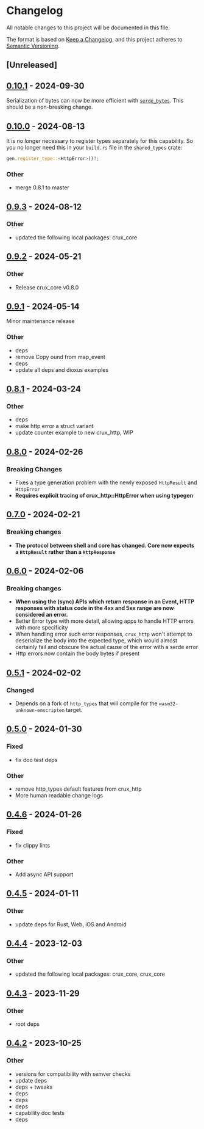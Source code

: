 # Changelog

All notable changes to this project will be documented in this file.

The format is based on [Keep a Changelog](https://keepachangelog.com/en/1.0.0/),
and this project adheres to
[Semantic Versioning](https://semver.org/spec/v2.0.0.html).

## [Unreleased]

## [0.10.1](https://github.com/redbadger/crux/compare/crux_http-v0.10.0...crux_http-v0.10.1) - 2024-09-30

Serialization of bytes can now be more efficient with [`serde_bytes`](https://github.com/serde-rs/bytes).
This should be a non-breaking change.

## [0.10.0](https://github.com/redbadger/crux/compare/crux_http-v0.9.3...crux_http-v0.10.0) - 2024-08-13

It is no longer necessary to register types separately for this capability.
So you no longer need this in your `build.rs` file in the `shared_types` crate:

```rust
gen.register_type::<HttpError>()?;
```

### Other
- merge 0.8.1 to master

## [0.9.3](https://github.com/redbadger/crux/compare/crux_http-v0.9.2...crux_http-v0.9.3) - 2024-08-12

### Other
- updated the following local packages: crux_core

## [0.9.2](https://github.com/redbadger/crux/compare/crux_http-v0.9.1...crux_http-v0.9.2) - 2024-05-21

### Other

- Release crux_core v0.8.0

## [0.9.1](https://github.com/redbadger/crux/compare/crux_http-v0.9.0...crux_http-v0.9.1) - 2024-05-14

Minor maintenance release

### Other

- deps
- remove Copy ound from map_event
- deps
- update all deps and dioxus examples

## [0.8.1](https://github.com/redbadger/crux/compare/crux_http-v0.8.0...crux_http-v0.8.1) - 2024-03-24

### Other

- deps
- make http error a struct variant
- update counter example to new crux_http, WIP

## [0.8.0](https://github.com/redbadger/crux/compare/crux_http-v0.7.0...crux_http-v0.8.0) - 2024-02-26

### Breaking Changes

- Fixes a type generation problem with the newly exposed `HttpResult` and
  `HttpError`
- **Requires explicit tracing of crux_http::HttpError when using typegen**

## [0.7.0](https://github.com/redbadger/crux/compare/crux_http-v0.6.0...crux_http-v0.7.0) - 2024-02-21

### Breaking changes

- **The protocol between shell and core has changed. Core now expects a
  `HttpResult` rather than a `HttpResponse`**

## [0.6.0](https://github.com/redbadger/crux/compare/crux_http-v0.5.1...crux_http-v0.6.0) - 2024-02-06

### Breaking changes

- **When using the (sync) APIs which return response in an Event, HTTP responses
  with status code in the 4xx and 5xx range are now considered an error.**
- Better Error type with more detail, allowing apps to handle HTTP errors with
  more specificity
- When handling error such error responses, `crux_http` won't attempt to
  deserialize the body into the expected type, which would almost certainly fail
  and obscure the actual cause of the error with a serde error
- Http errors now contain the body bytes if present

## [0.5.1](https://github.com/redbadger/crux/compare/crux_http-v0.5.0...crux_http-v0.5.1) - 2024-02-02

### Changed

- Depends on a fork of `http_types` that will compile for the
  `wasm32-unknown-emscripten` target.

## [0.5.0](https://github.com/redbadger/crux/compare/crux_http-v0.4.6...crux_http-v0.5.0) - 2024-01-30

### Fixed

- fix doc test deps

### Other

- remove http_types default features from crux_http
- More human readable change logs

## [0.4.6](https://github.com/redbadger/crux/compare/crux_http-v0.4.5...crux_http-v0.4.6) - 2024-01-26

### Fixed

- fix clippy lints

### Other

- Add async API support

## [0.4.5](https://github.com/redbadger/crux/compare/crux_http-v0.4.4...crux_http-v0.4.5) - 2024-01-11

### Other

- update deps for Rust, Web, iOS and Android

## [0.4.4](https://github.com/redbadger/crux/compare/crux_http-v0.4.3...crux_http-v0.4.4) - 2023-12-03

### Other

- updated the following local packages: crux_core, crux_core

## [0.4.3](https://github.com/redbadger/crux/compare/crux_http-v0.4.2...crux_http-v0.4.3) - 2023-11-29

### Other

- root deps

## [0.4.2](https://github.com/redbadger/crux/compare/crux_http-v0.4.1...crux_http-v0.4.2) - 2023-10-25

### Other

- versions for compatibility with semver checks
- update deps
- deps + tweaks
- deps
- deps
- deps
- capability doc tests
- deps
